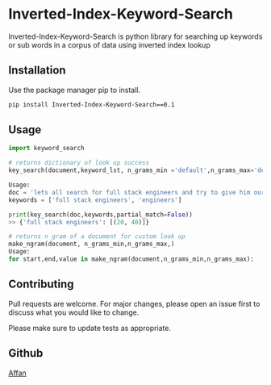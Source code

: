 # Inverted-Index-Keyword-Search

Inverted-Index-Keyword-Search is python library for searching up keywords or sub words in a corpus of data using inverted index lookup

## Installation

Use the package manager pip to install.

```bash
pip install Inverted-Index-Keyword-Search==0.1
```

## Usage

```python
import keyword_search

# returns dictionary of look up success
key_search(document,keyword_lst, n_grams_min ='default',n_grams_max='default',partial_match= False):

Usage:
doc = 'lets all search for full stack engineers and try to give him our best'
keywords = ['full stack engineers', 'engineers']

print(key_search(doc,keywords,partial_match=False))
>> {'full stack engineers': [(20, 40)]}

# returns n gram of a document for custom look up
make_ngram(document, n_grams_min,n_grams_max,)
Usage:
for start,end,value in make_ngram(document,n_grams_min,n_grams_max):

```

## Contributing

Pull requests are welcome. For major changes, please open an issue first
to discuss what you would like to change.

Please make sure to update tests as appropriate.

## Github

[Affan](https://choosealicense.com/licenses/mit/)
